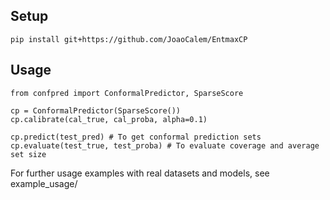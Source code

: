 ## Setup
```
pip install git+https://github.com/JoaoCalem/EntmaxCP
```

## Usage
```
from confpred import ConformalPredictor, SparseScore

cp = ConformalPredictor(SparseScore())
cp.calibrate(cal_true, cal_proba, alpha=0.1)

cp.predict(test_pred) # To get conformal prediction sets
cp.evaluate(test_true, test_proba) # To evaluate coverage and average set size
```

For further usage examples with real datasets and models, see example_usage/